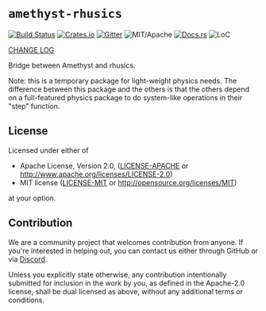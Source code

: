 # `amethyst-rhusics`

[![Build Status][bi]][bl] [![Crates.io][ci]][cl] [![Gitter][gi]][gl] ![MIT/Apache][li] [![Docs.rs][di]][dl] ![LoC][lo]

[bi]: https://travis-ci.org/amethyst/amethyst-rhusics.svg?branch=master
[bl]: https://travis-ci.org/amethyst/amethyst-rhusics

[ci]: https://img.shields.io/crates/v/amethyst-rhusics.svg
[cl]: https://crates.io/crates/amethyst-rhusics/

[li]: https://img.shields.io/crates/l/amethyst-rhusics.svg?maxAge=2592000

[di]: https://docs.rs/amethsyt-rhusics/badge.svg
[dl]: https://docs.rs/amethyst-rhusics/

[gi]: https://badges.gitter.im/amethyst/general.svg
[gl]: https://gitter.im/amethyst/general

[lo]: https://tokei.rs/b1/github/amethyst/amethyst-rhusics?category=code

[CHANGE LOG](CHANGELOG.md)

Bridge between Amethyst and rhusics.

Note: this is a temporary package for light-weight
physics needs. The difference between this package
and the others is that the others depend on a full-featured
physics package to do system-like operations in their "step"
function.

## License

Licensed under either of

 * Apache License, Version 2.0, ([LICENSE-APACHE](LICENSE-APACHE) or http://www.apache.org/licenses/LICENSE-2.0)
 * MIT license ([LICENSE-MIT](LICENSE-MIT) or http://opensource.org/licenses/MIT)

at your option.

## Contribution

We are a community project that welcomes contribution from anyone. If you're interested in helping out, you can contact
us either through GitHub or via [Discord](https://discord.gg/DmTaAN).

Unless you explicitly state otherwise, any contribution intentionally submitted
for inclusion in the work by you, as defined in the Apache-2.0 license, shall be dual licensed as above, without any
additional terms or conditions.
